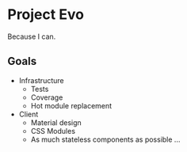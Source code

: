 # Project Evo

Because I can.

## Goals

 * Infrastructure
   * Tests
   * Coverage
   * Hot module replacement
 * Client
   * Material design
   * CSS Modules
   * As much stateless components as possible
 ...
